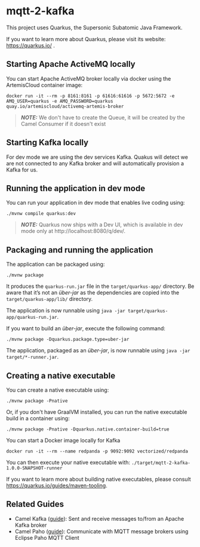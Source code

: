 # mqtt-2-kafka

This project uses Quarkus, the Supersonic Subatomic Java Framework.

If you want to learn more about Quarkus, please visit its website: https://quarkus.io/ .
## Starting Apache ActiveMQ locally
You can start Apache ActiveMQ broker locally via docker using the ArtemisCloud container image:

```shell script
docker run -it --rm -p 8161:8161 -p 61616:61616 -p 5672:5672 -e AMQ_USER=quarkus -e AMQ_PASSWORD=quarkus quay.io/artemiscloud/activemq-artemis-broker
```

> **_NOTE:_** We don't have to create the Queue, it will be created by the Camel Consumer if it doesn't exist

## Starting Kafka locally
For dev mode we are using the dev services Kafka. Quakus will detect we are not connected to any Kafka broker and will automatically provision a Kafka for us.

## Running the application in dev mode

You can run your application in dev mode that enables live coding using:
```shell script
./mvnw compile quarkus:dev
```

> **_NOTE:_**  Quarkus now ships with a Dev UI, which is available in dev mode only at http://localhost:8080/q/dev/.

## Packaging and running the application

The application can be packaged using:
```shell script
./mvnw package
```
It produces the `quarkus-run.jar` file in the `target/quarkus-app/` directory.
Be aware that it’s not an _über-jar_ as the dependencies are copied into the `target/quarkus-app/lib/` directory.

The application is now runnable using `java -jar target/quarkus-app/quarkus-run.jar`.

If you want to build an _über-jar_, execute the following command:
```shell script
./mvnw package -Dquarkus.package.type=uber-jar
```

The application, packaged as an _über-jar_, is now runnable using `java -jar target/*-runner.jar`.

## Creating a native executable

You can create a native executable using: 
```shell script
./mvnw package -Pnative
```

Or, if you don't have GraalVM installed, you can run the native executable build in a container using: 
```shell script
./mvnw package -Pnative -Dquarkus.native.container-build=true
```

You can start a Docker image locally for Kafka
```shell script
docker run -it --rm --name redpanda -p 9092:9092 vectorized/redpanda
```

You can then execute your native executable with: `./target/mqtt-2-kafka-1.0.0-SNAPSHOT-runner`

If you want to learn more about building native executables, please consult https://quarkus.io/guides/maven-tooling.

## Related Guides

- Camel Kafka ([guide](https://camel.apache.org/camel-quarkus/latest/reference/extensions/kafka.html)): Sent and receive messages to/from an Apache Kafka broker
- Camel Paho ([guide](https://camel.apache.org/camel-quarkus/latest/reference/extensions/paho.html)): Communicate with MQTT message brokers using Eclipse Paho MQTT Client
